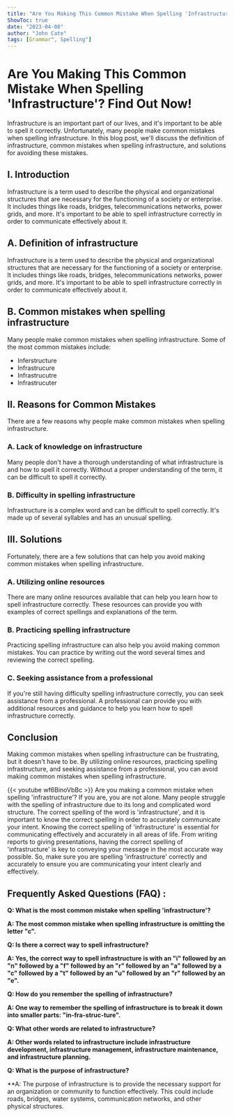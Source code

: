```yaml
---
title: "Are You Making This Common Mistake When Spelling 'Infrastructure'? Find Out Now!"
ShowToc: true 
date: "2023-04-08"
author: "John Cate" 
tags: [Grammar", Spelling"]
---
```

# Are You Making This Common Mistake When Spelling 'Infrastructure'? Find Out Now!

Infrastructure is an important part of our lives, and it's important to be able to spell it correctly. Unfortunately, many people make common mistakes when spelling infrastructure. In this blog post, we'll discuss the definition of infrastructure, common mistakes when spelling infrastructure, and solutions for avoiding these mistakes. 

## I. Introduction 

Infrastructure is a term used to describe the physical and organizational structures that are necessary for the functioning of a society or enterprise. It includes things like roads, bridges, telecommunications networks, power grids, and more. It's important to be able to spell infrastructure correctly in order to communicate effectively about it. 

## A. Definition of infrastructure 

Infrastructure is a term used to describe the physical and organizational structures that are necessary for the functioning of a society or enterprise. It includes things like roads, bridges, telecommunications networks, power grids, and more. It's important to be able to spell infrastructure correctly in order to communicate effectively about it. 

## B. Common mistakes when spelling infrastructure 

Many people make common mistakes when spelling infrastructure. Some of the most common mistakes include: 

- Inferstructure 
- Infrastrucure 
- Infrastrucutre 
- Infrastrucuter 

## II. Reasons for Common Mistakes 

There are a few reasons why people make common mistakes when spelling infrastructure. 

### A. Lack of knowledge on infrastructure 

Many people don't have a thorough understanding of what infrastructure is and how to spell it correctly. Without a proper understanding of the term, it can be difficult to spell it correctly. 

### B. Difficulty in spelling infrastructure 

Infrastructure is a complex word and can be difficult to spell correctly. It's made up of several syllables and has an unusual spelling. 

## III. Solutions 

Fortunately, there are a few solutions that can help you avoid making common mistakes when spelling infrastructure. 

### A. Utilizing online resources 

There are many online resources available that can help you learn how to spell infrastructure correctly. These resources can provide you with examples of correct spellings and explanations of the term. 

### B. Practicing spelling infrastructure 

Practicing spelling infrastructure can also help you avoid making common mistakes. You can practice by writing out the word several times and reviewing the correct spelling. 

### C. Seeking assistance from a professional 

If you're still having difficulty spelling infrastructure correctly, you can seek assistance from a professional. A professional can provide you with additional resources and guidance to help you learn how to spell infrastructure correctly. 

## Conclusion 

Making common mistakes when spelling infrastructure can be frustrating, but it doesn't have to be. By utilizing online resources, practicing spelling infrastructure, and seeking assistance from a professional, you can avoid making common mistakes when spelling infrastructure.

{{< youtube wf6BinoVbBc >}} 
Are you making a common mistake when spelling 'infrastructure'? If you are, you are not alone. Many people struggle with the spelling of infrastructure due to its long and complicated word structure. The correct spelling of the word is 'infrastructure', and it is important to know the correct spelling in order to accurately communicate your intent. Knowing the correct spelling of 'infrastructure' is essential for communicating effectively and accurately in all areas of life. From writing reports to giving presentations, having the correct spelling of 'infrastructure' is key to conveying your message in the most accurate way possible. So, make sure you are spelling 'infrastructure' correctly and accurately to ensure you are communicating your intent clearly and effectively.

## Frequently Asked Questions (FAQ) :
**Q: What is the most common mistake when spelling 'infrastructure'?**

**A: The most common mistake when spelling infrastructure is omitting the letter "c".**

**Q: Is there a correct way to spell infrastructure?**

**A: Yes, the correct way to spell infrastructure is with an "i" followed by an "n" followed by a "f" followed by an "r" followed by an "a" followed by a "c" followed by a "t" followed by an "u" followed by an "r" followed by an "e".**

**Q: How do you remember the spelling of infrastructure?**

**A: One way to remember the spelling of infrastructure is to break it down into smaller parts: "in-fra-struc-ture".**

**Q: What other words are related to infrastructure?**

**A: Other words related to infrastructure include infrastructure development, infrastructure management, infrastructure maintenance, and infrastructure planning.**

**Q: What is the purpose of infrastructure?**

**A: The purpose of infrastructure is to provide the necessary support for an organization or community to function effectively. This could include roads, bridges, water systems, communication networks, and other physical structures.





